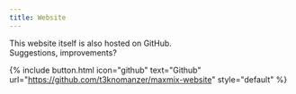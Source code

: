 ```yaml
---
title: Website
---
```


This website itself is also hosted on GitHub.  
Suggestions, improvements?

{% include button.html icon="github" text="Github" url="https://github.com/t3knomanzer/maxmix-website" style="default" %}